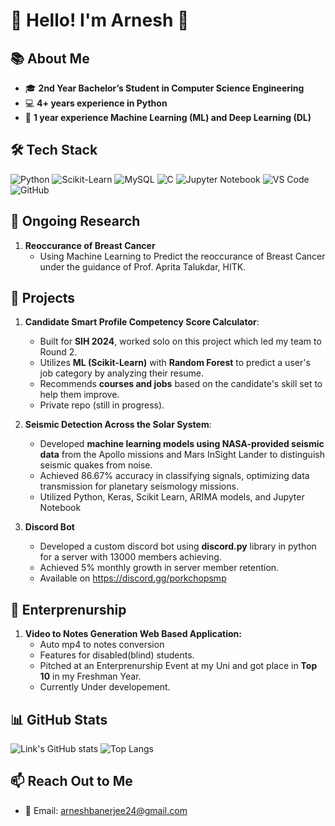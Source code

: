 # 🌟 Hello! I'm Arnesh 🌟

## 📚 About Me
- 🎓 **2nd Year Bachelor’s Student in Computer Science Engineering**
- 💻 **4+ years experience in Python**
- 🔧 **1 year experience Machine Learning (ML) and Deep Learning (DL)**

## 🛠️ Tech Stack
![Python](https://img.shields.io/badge/Python-3776AB?style=for-the-badge&logo=python&logoColor=white&size=small)
![Scikit-Learn](https://img.shields.io/badge/Scikit--Learn-F7931E?style=for-the-badge&logo=scikit-learn&logoColor=white&size=small)
![MySQL](https://img.shields.io/badge/MySQL-4479A1?style=for-the-badge&logo=mysql&logoColor=white&size=small)
![C](https://img.shields.io/badge/C-00599C?style=for-the-badge&logo=c&logoColor=white&size=small)
![Jupyter Notebook](https://img.shields.io/badge/Jupyter%20Notebook-F37626?style=for-the-badge&logo=jupyter&logoColor=white&size=small)
![VS Code](https://img.shields.io/badge/VS%20Code-007ACC?style=for-the-badge&logo=visual-studio-code&logoColor=white&size=small)
![GitHub](https://img.shields.io/badge/GitHub-181717?style=for-the-badge&logo=github&logoColor=white&size=small)

## 🚀 Ongoing Research
1. **Reoccurance of Breast Cancer**
   - Using Machine Learning to Predict the reoccurance of Breast Cancer under the guidance of Prof. Aprita Talukdar, HITK.

## 🚀 Projects

1. **Candidate Smart Profile Competency Score Calculator**:  
   - Built for **SIH 2024**, worked solo on this project which led my team to Round 2.
   - Utilizes **ML (Scikit-Learn)** with **Random Forest** to predict a user's job category by analyzing their resume.
   - Recommends **courses and jobs** based on the candidate's skill set to help them improve.
   - Private repo (still in progress).

2. **Seismic Detection Across the Solar System**:  
   - Developed **machine learning models using NASA-provided seismic data** from the Apollo missions and Mars InSight Lander to distinguish seismic quakes from noise.
   - Achieved 86.67% accuracy in classifying signals, optimizing data transmission for planetary seismology missions.
   - Utilized Python, Keras, Scikit Learn, ARIMA models, and Jupyter Notebook
  
3. **Discord Bot**
   - Developed a custom discord bot using **discord.py** library in python for a server with 13000 members achieving.
   - Achieved 5% monthly growth in server member retention.
   - Available on https://discord.gg/porkchopsmp
  
## 🚀 Enterprenurship

1. **Video to Notes Generation Web Based Application:**
   - Auto mp4 to notes conversion
   - Features for disabled(blind) students.
   - Pitched at an Enterprenurship Event at my Uni and got place in **Top 10** in my Freshman Year.
   - Currently Under developement.

## 📊 GitHub Stats
![Link's GitHub stats](https://github-readme-stats.vercel.app/api?username=ArneshBanerjee&show_icons=true&theme=radical)
![Top Langs](https://github-readme-stats.vercel.app/api/top-langs/?username=ArneshBanerjee&layout=compact)

## 📫 Reach Out to Me
- 📧 Email: arneshbanerjee24@gmail.com
